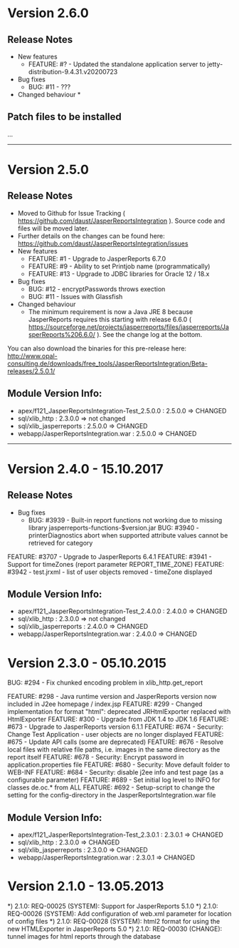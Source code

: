 [//]: # (Infos about this file)
[//]: # (Markdown Syntax: https://guides.github.com/features/mastering-markdown/)

# Version 2.6.0

## Release Notes

* New features
  * FEATURE: #? - Updated the standalone application server to jetty-distribution-9.4.31.v20200723
* Bug fixes
  * BUG: #11 - ???
* Changed behaviour
  * 

## Patch files to be installed
...

----------------------------------------------------------------------------------
# Version 2.5.0

## Release Notes
* Moved to Github for Issue Tracking ( https://github.com/daust/JasperReportsIntegration ). Source code and files will be moved later. 
* Further details on the changes can be found here: https://github.com/daust/JasperReportsIntegration/issues
* New features
  * FEATURE: #1 - Upgrade to JasperReports 6.7.0
  * FEATURE: #9 - Ability to set Printjob name (programmatically)
  * FEATURE: #13 - Upgrade to JDBC libraries for Oracle 12 / 18.x
* Bug fixes
  * BUG: #12 - encryptPasswords throws exection
  * BUG: #11 - Issues with Glassfish
* Changed behaviour
  * The minimum requirement is now a Java JRE 8 because JasperReports requires this starting with release 6.6.0 ( https://sourceforge.net/projects/jasperreports/files/jasperreports/JasperReports%206.6.0/ ). See the change log at the bottom. 

You can also download the binaries for this pre-release here: http://www.opal-consulting.de/downloads/free_tools/JasperReportsIntegration/Beta-releases/2.5.0.1/

## Module Version Info:
- apex/f121_JasperReportsIntegration-Test_2.5.0.0  	: 2.5.0.0 => CHANGED
- sql/xlib_http    							        : 2.3.0.0 => not changed
- sql/xlib_jasperreports    					    : 2.5.0.0 => CHANGED
- webapp/JasperReportsIntegration.war			   	: 2.5.0.0 => CHANGED

----------------------------------------------------------------------------------
# Version 2.4.0 - 15.10.2017

## Release Notes

* Bug fixes
    * BUG: #3939 - Built-in report functions not working due to missing library jasperreports-functions-$version.jar
BUG: #3940 - printerDiagnostics abort when supported attribute values cannot be retrieved for category

FEATURE: #3707 - Upgrade to JasperReports 6.4.1
FEATURE: #3941 - Support for timeZones (report parameter REPORT_TIME_ZONE)
FEATURE: #3942 - test.jrxml - list of user objects removed - timeZone displayed

Module Version Info:
----------------------------------------------
- apex/f121_JasperReportsIntegration-Test_2.4.0.0  	: 2.4.0.0 => CHANGED
- sql/xlib_http    							        : 2.3.0.0 => not changed
- sql/xlib_jasperreports    					    : 2.4.0.0 => CHANGED
- webapp/JasperReportsIntegration.war			   	: 2.4.0.0 => CHANGED

Version 2.3.0 - 05.10.2015
====================================================================================
BUG: #294 - Fix chunked encoding problem in xlib_http.get_report

FEATURE: #298 - Java runtime version and JasperReports version now included in J2ee homepage / index.jsp
FEATURE: #299 - Changed implementation for format "html": deprecated JRHtmlExporter replaced with HtmlExporter
FEATURE: #300 - Upgrade from JDK 1.4 to JDK 1.6
FEATURE: #673 - Upgrade to JasperReports version 6.1.1
FEATURE: #674 - Security: Change Test Application - user objects are no longer displayed
FEATURE: #675 - Update API calls (some are deprecated)
FEATURE: #676 - Resolve local files with relative file paths, i.e. images in the same directory as the report itself
FEATURE: #678 - Security: Encrypt password in application.properties file
FEATURE: #680 - Security: Move default folder to WEB-INF
FEATURE: #684 - Security: disable j2ee info and test page (as a configurable parameter)
FEATURE: #689 - Set initial log level to INFO for classes de.oc.* from ALL
FEATURE: #692 - Setup-script to change the setting for the config-directory in the JasperReportsIntegration.war file

Module Version Info:
----------------------------------------------
- apex/f121_JasperReportsIntegration-Test_2.3.0.1  	: 2.3.0.1 => CHANGED
- sql/xlib_http    									: 2.3.0.0 => CHANGED
- sql/xlib_jasperreports    						: 2.3.0.0 => CHANGED
- webapp/JasperReportsIntegration.war				: 2.3.0.1 => CHANGED

Version 2.1.0 - 13.05.2013
==================================================================
*) 2.1.0: REQ-00025 (SYSTEM): Support for JasperReports 5.1.0
*) 2.1.0: REQ-00026 (SYSTEM): Add configuration of web.xml parameter for location of config files
*) 2.1.0: REQ-00028 (SYSTEM): html2 format for using the new HTMLExporter in JasperReports 5.0
*) 2.1.0: REQ-00030 (CHANGE): tunnel images for html reports through the database
